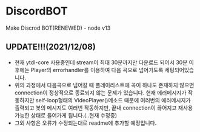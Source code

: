 # DiscordBOT
Make Discrod BOT(RENEWED) - node v13


## UPDATE!!!(2021/12/08)
+ 현재 ytdl-core 사용중인데 stream이 최대 30분까지만 다운로드 되어서 30분 이후에는 Player의 errorhandler를 이용하여 다음 곡으로 넘어가도록 세팅되어있습니다.
+ 위의 과정에서 다음곡으로 넘어갈 때 플레이리스트에 곡이 하나도 존재하지 않으면 connection이 정상적으로 종료되지 않는 문제가 있습니다. 현재 에러메시지가 작동하지만 self-loop형태의
VideoPlayer()메소드 때문에 여러번의 에러메시지가 출력되고 봇의 메시지도 여러번 작동하지만, 끝내 connection이 끊어지고 재사용가능한 상태로 들어가게 됩니다.(..현재 수정중)
+ 그외 사항은 오류가 수정되는대로 readme에 추가할 예정입니다.
